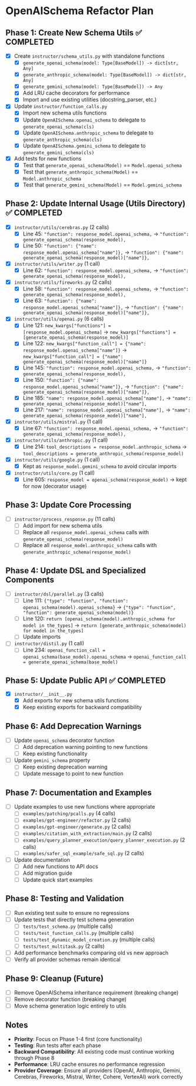 # OpenAISchema Refactor Plan

## Phase 1: Create New Schema Utils ✅ COMPLETED

- [x] Create `instructor/schema_utils.py` with standalone functions
  - [x] `generate_openai_schema(model: Type[BaseModel]) -> dict[str, Any]`
  - [x] `generate_anthropic_schema(model: Type[BaseModel]) -> dict[str, Any]`
  - [x] `generate_gemini_schema(model: Type[BaseModel]) -> Any`
  - [x] Add LRU cache decorators for performance
  - [x] Import and use existing utilities (docstring_parser, etc.)

- [x] Update `instructor/function_calls.py`
  - [x] Import new schema utils functions
  - [x] Update `OpenAISchema.openai_schema` to delegate to `generate_openai_schema(cls)`
  - [x] Update `OpenAISchema.anthropic_schema` to delegate to `generate_anthropic_schema(cls)`
  - [x] Update `OpenAISchema.gemini_schema` to delegate to `generate_gemini_schema(cls)`

- [x] Add tests for new functions
  - [x] Test that `generate_openai_schema(Model)` == `Model.openai_schema`
  - [x] Test that `generate_anthropic_schema(Model)` == `Model.anthropic_schema`
  - [x] Test that `generate_gemini_schema(Model)` == `Model.gemini_schema`

## Phase 2: Update Internal Usage (Utils Directory) ✅ COMPLETED

- [x] `instructor/utils/cerebras.py` (2 calls)
  - [x] Line 45: `"function": response_model.openai_schema,` -> `"function": generate_openai_schema(response_model),`
  - [x] Line 50: `"function": {"name": response_model.openai_schema["name"]},` -> `"function": {"name": generate_openai_schema(response_model)["name"]},`

- [x] `instructor/utils/writer.py` (1 call)
  - [x] Line 62: `"function": response_model.openai_schema,` -> `"function": generate_openai_schema(response_model),`

- [x] `instructor/utils/fireworks.py` (2 calls)
  - [x] Line 58: `"function": response_model.openai_schema,` -> `"function": generate_openai_schema(response_model),`
  - [x] Line 63: `"function": {"name": response_model.openai_schema["name"]},` -> `"function": {"name": generate_openai_schema(response_model)["name"]},`

- [x] `instructor/utils/openai.py` (6 calls)
  - [x] Line 121: `new_kwargs["functions"] = [response_model.openai_schema]` -> `new_kwargs["functions"] = [generate_openai_schema(response_model)]`
  - [x] Line 122: `new_kwargs["function_call"] = {"name": response_model.openai_schema["name"]}` -> `new_kwargs["function_call"] = {"name": generate_openai_schema(response_model)["name"]}`
  - [x] Line 145: `"function": response_model.openai_schema,` -> `"function": generate_openai_schema(response_model),`
  - [x] Line 150: `"function": {"name": response_model.openai_schema["name"]},` -> `"function": {"name": generate_openai_schema(response_model)["name"]},`
  - [x] Line 185: `"name": response_model.openai_schema["name"],` -> `"name": generate_openai_schema(response_model)["name"],`
  - [x] Line 217: `"name": response_model.openai_schema["name"],` -> `"name": generate_openai_schema(response_model)["name"],`

- [x] `instructor/utils/mistral.py` (1 call)
  - [x] Line 67: `"function": response_model.openai_schema,` -> `"function": generate_openai_schema(response_model),`

- [x] `instructor/utils/anthropic.py` (1 call)
  - [x] Line 214: `tool_descriptions = response_model.anthropic_schema` -> `tool_descriptions = generate_anthropic_schema(response_model)`

- [x] `instructor/utils/google.py` (1 call)
  - [x] Kept as `response_model.gemini_schema` to avoid circular imports

- [x] `instructor/utils/core.py` (1 call)
  - [x] Line 605: `response_model = openai_schema(response_model)` -> kept for now (decorator usage)

## Phase 3: Update Core Processing

- [ ] `instructor/process_response.py` (11 calls)
  - [ ] Add import for new schema utils
  - [ ] Replace all `response_model.openai_schema` calls with `generate_openai_schema(response_model)`
  - [ ] Replace all `response_model.anthropic_schema` calls with `generate_anthropic_schema(response_model)`

## Phase 4: Update DSL and Specialized Components

- [ ] `instructor/dsl/parallel.py` (3 calls)
  - [ ] Line 111: `{"type": "function", "function": openai_schema(model).openai_schema}` -> `{"type": "function", "function": generate_openai_schema(model)}`
  - [ ] Line 120: `return [openai_schema(model).anthropic_schema for model in the_types]` -> `return [generate_anthropic_schema(model) for model in the_types]`
  - [ ] Update imports

- [ ] `instructor/distil.py` (1 call)
  - [ ] Line 234: `openai_function_call = openai_schema(base_model).openai_schema` -> `openai_function_call = generate_openai_schema(base_model)`

## Phase 5: Update Public API ✅ COMPLETED

- [x] `instructor/__init__.py`
  - [x] Add exports for new schema utils functions
  - [x] Keep existing exports for backward compatibility

## Phase 6: Add Deprecation Warnings

- [ ] Update `openai_schema` decorator function
  - [ ] Add deprecation warning pointing to new functions
  - [ ] Keep existing functionality

- [ ] Update `gemini_schema` property
  - [ ] Keep existing deprecation warning
  - [ ] Update message to point to new function

## Phase 7: Documentation and Examples

- [ ] Update examples to use new functions where appropriate
  - [ ] `examples/patching/pcalls.py` (4 calls)
  - [ ] `examples/gpt-engineer/refactor.py` (2 calls)
  - [ ] `examples/gpt-engineer/generate.py` (2 calls)
  - [ ] `examples/citation_with_extraction/main.py` (2 calls)
  - [ ] `examples/query_planner_execution/query_planner_execution.py` (2 calls)
  - [ ] `examples/safer_sql_example/safe_sql.py` (2 calls)

- [ ] Update documentation
  - [ ] Add new functions to API docs
  - [ ] Add migration guide
  - [ ] Update quick start examples

## Phase 8: Testing and Validation

- [ ] Run existing test suite to ensure no regressions
- [ ] Update tests that directly test schema generation
  - [ ] `tests/test_schema.py` (multiple calls)
  - [ ] `tests/test_function_calls.py` (multiple calls)
  - [ ] `tests/test_dynamic_model_creation.py` (multiple calls)
  - [ ] `tests/test_multitask.py` (2 calls)

- [ ] Add performance benchmarks comparing old vs new approach
- [ ] Verify all provider schemas remain identical

## Phase 9: Cleanup (Future)

- [ ] Remove OpenAISchema inheritance requirement (breaking change)
- [ ] Remove decorator function (breaking change)
- [ ] Move schema generation logic entirely to utils

## Notes

- **Priority**: Focus on Phase 1-4 first (core functionality)
- **Testing**: Run tests after each phase
- **Backward Compatibility**: All existing code must continue working through Phase 8
- **Performance**: LRU cache ensures no performance regression
- **Provider Coverage**: Ensure all providers (OpenAI, Anthropic, Gemini, Cerebras, Fireworks, Mistral, Writer, Cohere, VertexAI) work correctly
